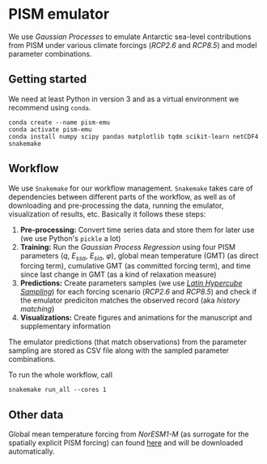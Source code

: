 # PISM emulator

We use *Gaussian Processes* to emulate Antarctic sea-level contributions from PISM under various climate forcings (*RCP2.6* and *RCP8.5*) and model parameter combinations.

## Getting started

We need at least Python in version 3 and as a virtual environment we recommend using `conda`.

```
conda create --name pism-emu
conda activate pism-emu
conda install numpy scipy pandas matplotlib tqdm scikit-learn netCDF4 snakemake
```

## Workflow

We use `Snakemake` for our workflow management. `Snakemake` takes care of dependencies between different parts of the workflow, as well as of downloading and pre-processing the data, running the emulator, visualization of results, etc. Basically it follows these steps:

1. **Pre-processing:** Convert time series data and store them for later use (we use Python's `pickle` a lot)
2. **Training:** Run the *Gaussian Process Regression* using four PISM parameters ($q$, $E_{ssa}$, $E_{sia}$, $\varphi$), global mean temperature (GMT) (as direct forcing term), cumulative GMT (as committed forcing term), and time since last change in GMT (as a kind of relaxation measure)
3. **Predictions:** Create parameters samples (we use [*Latin Hypercube Sampling*](https://en.wikipedia.org/wiki/Latin_hypercube_sampling)) for each forcing scenario (*RCP2.6* and *RCP8.5*) and check if the emulator prediciton matches the observed record (aka *history matching*)
4. **Visualizations:** Create figures and animations for the manuscript and supplementary information

The emulator predictions (that match observations) from the parameter sampling are stored as CSV file along with the sampled parameter combinations.


To run the whole workflow, call
```
snakemake run_all --cores 1
```

## Other data

Global mean temperature forcing from *NorESM1-M* (as surrogate for the spatially explicit PISM forcing) can found [here](http://climexp.knmi.nl/CMIP5/Tglobal/) and will be downloaded automatically.
